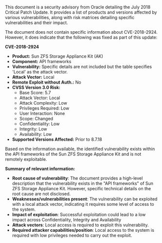 This document is a security advisory from Oracle detailing the July 2018 Critical Patch Update. It provides a list of products and versions affected by various vulnerabilities, along with risk matrices detailing specific vulnerabilities and their impact.

The document does not contain specific information about CVE-2018-2924. However, it does indicate that the following was fixed as part of this update:

**CVE-2018-2924**
* **Product:** Sun ZFS Storage Appliance Kit (AK)
* **Component:** API frameworks
* **Vulnerability:**  Specific details are not included but the table specifies 'Local' as the attack vector.
* **Attack Vector:** Local
* **Remote Exploit without Auth.:** No
* **CVSS Version 3.0 Risk:**
   * Base Score: 5.7
   * Attack Vector: Local
   * Attack Complexity: Low
   * Privileges Required: Low
   * User Interaction: None
   * Scope: Changed
   * Confidentiality: Low
   * Integrity: Low
   * Availability: Low
* **Supported Versions Affected:** Prior to 8.7.18

Based on the information available, the identified vulnerability exists within the API frameworks of the Sun ZFS Storage Appliance Kit and is not remotely exploitable.

**Summary of relevant information:**
*   **Root cause of vulnerability**:  The document provides a high-level description that the vulnerability exists in the "API frameworks" of Sun ZFS Storage Appliance Kit. However, specific technical details on the root cause are not disclosed.
*   **Weaknesses/vulnerabilities present**: The vulnerability can be exploited with a local attack vector, indicating it requires some level of access to the system.
*   **Impact of exploitation**: Successful exploitation could lead to a low impact across Confidentiality, Integrity and Availability
*   **Attack vectors**: Local access is required to exploit this vulnerability.
*   **Required attacker capabilities/position**: Local access to the system is required with low privileges needed to carry out the exploit.